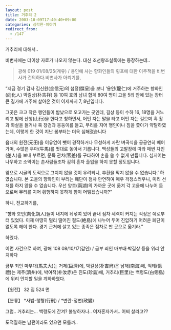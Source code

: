 ```yaml
---
layout: post
title: 거추리 2
date: 2003-10-09T17:40:40+09:00
categories: 심각한-이야기
redirect_from:
  - /147
---
```


거추리에 대해서..

비변사에는 더이상 자료가 나오지 않는다. 대신 조선왕조실록에는 등장하는데..

> 광해 019 01/08/25(계유) / 용인에 사는 향화인들의 횡포에 대한 이주책을 비변사가 건의하다.비변사가 아뢰기를,

“지금 경기 감사 김신원(金信元)의 첩정(牒呈)을 보니 ‘용인(龍仁)에 거주하는 향화인(向化人) 박길상(朴吉祥) 등 10여 호의 남녀 합계 80여 명이 고을 5리 안에 있는 장터 큰 길가에 거주해 살아온 것이 이제까지 7, 8년입니다.

그곳은 크고 작은 행인들이 밤낮으로 오고가는 곳인데, 길상 등이 수하 16, 18명을 거느리고 밤에 산행(山行)을 한다고 칭하면서, 어떤 자는 말을 타고 어떤 자는 걸으며 혹 활과 화살을 들거나 혹 장검과 몽둥이를 들고, 무리를 지어 행인이나 짐을 쫓아가 약탈하였는데, 이렇게 한 것이 지난 봄부터는 더욱 심해졌습니다

읍내의 원전(元田)을 이유없이 뺏어 경작하거나 무성하게 자란 벼곡식을 공공연히 베어가며, 수많은 우마(牛馬)를 멋대로 놓아서 기릅니다. 백성들의 고발장에 따라 매번 차인(差人)을 보내 부르면, 문득 관차(官差)를 구타하여 손을 쓸 수 없게 만듭니다. 심지어는 나무하고 소먹이는 촌사람들조차 감히 혼자 출입을 하지 못할 정도입니다.

앞으로 시골의 도적으로 그치지 않을 것이 우려되니, 후환을 막지 않을 수 없습니다.’ 하였습니다. 본 고을의 향화인이 부리는 폐단이 점차 만연하여 매우 걱정스러우니, 미리 선처를 하지 않을 수 없습니다. 우선 양호(兩湖)의 가까운 곳에 옮겨 각 고을에 나누어 둠으로써 무리를 지어 횡행하지 못하게 함이 어떻겠습니까?”

하니, 전교하기를,

“향화 호인(向化胡人)들이 내지에 뒤섞여 있어 끝내 점차 세력이 커지는 걱정은 예로부터 있었다. 이제 마땅히 멀리 떨어진 절도(絶島)에 나누어 두어 진압하기 어려운 폐단이 없도록 해야 한다. 경기 근처에 살고 있는 종족은 점차로 딴 곳으로 옮기라.”

하였다.

이런 사건으로 하여, 광해 108 08/10/17(갑인) / 금부 죄인 마부대·박길상 등을 위리 안치하다

금부 죄인 마부대(馬夫大)는 거제(巨濟)에, 박길상(朴吉尙)은 남해(南海)에, 억례(億禮)는 제주(濟州)에, 박여적(朴汝赤)은 진도(珍島)에, 거추리(巨里)는 백령도(白翎島)에 위리 안치할 일을 계하하였다.

【원전】 32 집 524 면

【분류】 *사법-행형(行刑) / *변란-정변(政變)

그럼.. 거추리는... 백령도에 간겨? 불쌍하자나.. 여자혼자가서.. 어찌 살라고??

도적질하는 남편이라도 있으면 모를까..
